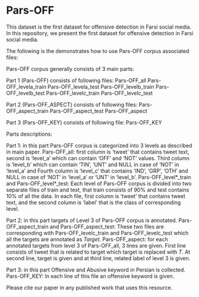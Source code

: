# Pars-OFF
This dataset is the first dataset for offensive detection in Farsi social media.
In this repository, we present the first dataset for offensive detection in Farsi social media.

The following is the demonstrates how to use Pars-OFF corpus associated files:

Pars-OFF corpus generally consists of 3 main parts:

Part 1 (Pars-OFF) consists of following files:
	Pars-OFF_all
	Pars-OFF_levela_train
	Pars-OFF_levela_test
	Pars-OFF_levelb_train
	Pars-OFF_levelb_test
	Pars-OFF_levelc_train
	Pars-OFF_levelc_test

Part 2 (Pars-OFF_ASPECT) consists of following files:
	Pars-OFF_aspect_train
	Pars-OFF_aspect_test
	Pars-OFF_aspect

Part 3 (Pars-OFF_KEY) consists of following file:
	Pars-OFF_KEY


Parts descriptions:

Part 1: in this part Pars-OFF corpus is categorized into 3 levels as described in main paper.
	Pars-OFF_all: first column is ‘tweet’ that contains tweet text, second is ‘level_a’ which can contain
	‘OFF’ and ‘NOT’ values. Third column is ‘level_b’ which can contain ‘TIN’, ‘UNT’ and NULL in case of 
	‘NOT’ in ‘level_a’ and Fourth column is ‘level_c’ that contains ‘IND’, ‘GRP’, ‘OTH’ and NULL in case of
	‘NOT’ in ‘level_a’ or ‘UNT’ in ‘level_b’.
	Pars-OFF_level*_train and Pars-OFF_level*_test: Each level of Pars-OFF corpus is divided into two 
	separate files of train and test, that train consists of 90% and test contains 10% of all the data.
	In each file, first column is ‘tweet’ that contains tweet text, and the second column is ‘label’ that 
	is the class of corresponding level.

Part 2: in this part targets of Level 3 of Pars-OFF corpus is  annotated. 
	Pars-OFF_aspect_train and Pars-OFF_aspect_test: These two files are corresponding with 
	Pars-OFF_levelc_train and Pars-OFF_levelc_test which all the targets are annotated as $Target$.
	Pars-OFF_aspect: for each annotated targets from level 3 of Pars-OFF_all, 3 lines are given. First 
	line consists of tweet that is related to target which target is replaced with $T$. At second line, 
	target is given and at third line, related label of level 3 is given.

Part 3: in this part Offensive and Abusive keyword in Persian is collected.
	Pars-OFF_KEY: In each line of this file an offensive keyword is given.

Please cite our paper in any published work that uses this resource.

